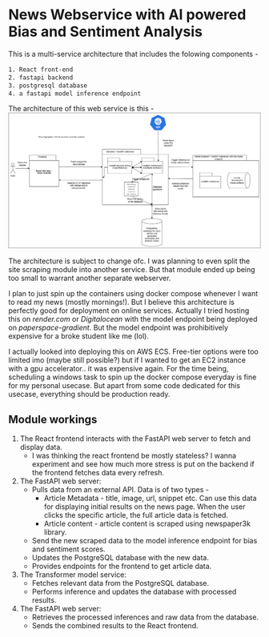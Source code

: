 # News Webservice with AI powered Bias and Sentiment Analysis
This is a multi-service architecture that includes the folowing components -

    1. React front-end
    2. fastapi backend
    3. postgresql database
    4. a fastapi model inference endpoint

The architecture of this web service is this -
![architecture diagram](<Webapp architecture mockup.png>)

The architecture is subject to change ofc. I was planning to even split the site scraping module into another service. But that module ended up being too small to warrant another separate webserver.

I plan to just spin up the containers using docker compose whenever I want to read my news (mostly mornings!). But I believe this architecture is perfectly good for deployment on online services. Actually I tried hosting this on *render.com* or *Digitalocean* with the model endpoint being deployed on *paperspace-gradient*. But the model endpoint was prohibitively expensive for a broke student like me (lol).

I actually looked into deploying this on AWS ECS. Free-tier options were too limited imo (maybe still possible?) but if I wanted to get an EC2 instance with a gpu accelerator.. it was expensive again. For the time being, scheduling a windows task to spin up the docker compose everyday is fine for my personal usecase. But apart from some code dedicated for this usecase, everything should be production ready.

## Module workings

1. The React frontend interacts with the FastAPI web server to fetch and display data.
   - I was thinking the react frontend be mostly stateless? I wanna experiment and see how much more stress is put on the backend if the frontend fetches data every refresh.
2. The FastAPI web server:
   - Pulls data from an external API. Data is of two types - 
     - Article Metadata - title, image, url, snippet etc. Can use this data for displaying initial results on the news page. When the user clicks the specific article, the full article data is fetched.
     - Article content - article content is scraped using newspaper3k library.
   - Send the new scraped data to the model inference endpoint for bias and sentiment scores.
   - Updates the PostgreSQL database with the new data.
   - Provides endpoints for the frontend to get article data.
3. The Transformer model service:
   - Fetches relevant data from the PostgreSQL database.
   - Performs inference and updates the database with processed results.
4. The FastAPI web server:
   - Retrieves the processed inferences and raw data from the database.
   - Sends the combined results to the React frontend.

